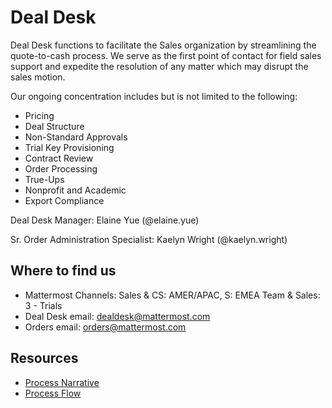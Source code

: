 # Deal Desk

Deal Desk functions to facilitate the Sales organization by streamlining the quote-to-cash process. We serve as the first point of contact for field sales support and expedite the resolution of any matter which may disrupt the sales motion.

Our ongoing concentration includes but is not limited to the following:

* Pricing
* Deal Structure
* Non-Standard Approvals
* Trial Key Provisioning
* Contract Review
* Order Processing
* True-Ups
* Nonprofit and Academic 
* Export Compliance

Deal Desk Manager: Elaine Yue (@elaine.yue)

Sr. Order Administration Specialist: Kaelyn Wright (@kaelyn.wright)

## Where to find us

* Mattermost Channels: Sales & CS: AMER/APAC, S: EMEA Team & Sales: 3 - Trials
* Deal Desk email: dealdesk@mattermost.com
* Orders email: orders@mattermost.com

## Resources

* [Process Narrative](https://docs.google.com/document/d/1DucB1CJqKqucLTw_9eqsjm6Fo7mE0J1vtaYcP_2Q_as/edit)
* [Process Flow](https://app.lucidchart.com/invitations/accept/1d41688c-4d12-4966-930f-9c6b34b44bf7)
